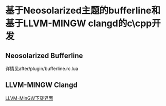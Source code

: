 # 基于Neosolarized主题的bufferline和基于LLVM-MINGW clangd的c\cpp开发

## Neosolarized Bufferline
详情见after/plugin/bufferline.rc.lua

## LLVM-MINGW Clangd

[LLVM-MinGW下载界面](https://github.com/mstorsjo/llvm-mingw)

